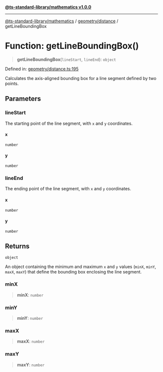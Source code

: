 [**@ts-standard-library/mathematics v1.0.0**](../../../README.md)

***

[@ts-standard-library/mathematics](../../../README.md) / [geometry/distance](../README.md) / getLineBoundingBox

# Function: getLineBoundingBox()

> **getLineBoundingBox**(`lineStart`, `lineEnd`): `object`

Defined in: [geometry/distance.ts:195](https://github.com/gabaudette/ts-stdlib/blob/ea80ba1db09c741e99f8cb19e94e5a29b81b623b/packages/mathematics/src/geometry/distance.ts#L195)

Calculates the axis-aligned bounding box for a line segment defined by two points.

## Parameters

### lineStart

The starting point of the line segment, with `x` and `y` coordinates.

#### x

`number`

#### y

`number`

### lineEnd

The ending point of the line segment, with `x` and `y` coordinates.

#### x

`number`

#### y

`number`

## Returns

`object`

An object containing the minimum and maximum `x` and `y` values (`minX`, `minY`, `maxX`, `maxY`)
         that define the bounding box enclosing the line segment.

### minX

> **minX**: `number`

### minY

> **minY**: `number`

### maxX

> **maxX**: `number`

### maxY

> **maxY**: `number`
